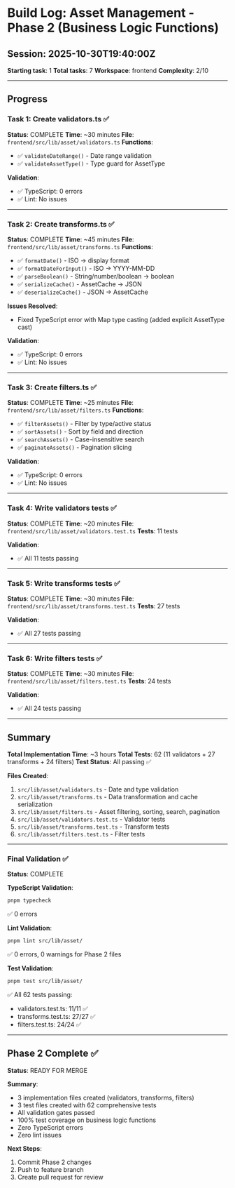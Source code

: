 # Build Log: Asset Management - Phase 2 (Business Logic Functions)

## Session: 2025-10-30T19:40:00Z

**Starting task**: 1
**Total tasks**: 7
**Workspace**: frontend
**Complexity**: 2/10

---

## Progress

### Task 1: Create validators.ts ✅
**Status**: COMPLETE
**Time**: ~30 minutes
**File**: `frontend/src/lib/asset/validators.ts`
**Functions**:
- ✅ `validateDateRange()` - Date range validation
- ✅ `validateAssetType()` - Type guard for AssetType

**Validation**:
- ✅ TypeScript: 0 errors
- ✅ Lint: No issues

---

### Task 2: Create transforms.ts ✅
**Status**: COMPLETE
**Time**: ~45 minutes
**File**: `frontend/src/lib/asset/transforms.ts`
**Functions**:
- ✅ `formatDate()` - ISO → display format
- ✅ `formatDateForInput()` - ISO → YYYY-MM-DD
- ✅ `parseBoolean()` - String/number/boolean → boolean
- ✅ `serializeCache()` - AssetCache → JSON
- ✅ `deserializeCache()` - JSON → AssetCache

**Issues Resolved**:
- Fixed TypeScript error with Map type casting (added explicit AssetType cast)

**Validation**:
- ✅ TypeScript: 0 errors
- ✅ Lint: No issues

---

### Task 3: Create filters.ts ✅
**Status**: COMPLETE
**Time**: ~25 minutes
**File**: `frontend/src/lib/asset/filters.ts`
**Functions**:
- ✅ `filterAssets()` - Filter by type/active status
- ✅ `sortAssets()` - Sort by field and direction
- ✅ `searchAssets()` - Case-insensitive search
- ✅ `paginateAssets()` - Pagination slicing

**Validation**:
- ✅ TypeScript: 0 errors
- ✅ Lint: No issues

---

### Task 4: Write validators tests ✅
**Status**: COMPLETE
**Time**: ~20 minutes
**File**: `frontend/src/lib/asset/validators.test.ts`
**Tests**: 11 tests

**Validation**:
- ✅ All 11 tests passing

---

### Task 5: Write transforms tests ✅
**Status**: COMPLETE
**Time**: ~30 minutes
**File**: `frontend/src/lib/asset/transforms.test.ts`
**Tests**: 27 tests

**Validation**:
- ✅ All 27 tests passing

---

### Task 6: Write filters tests ✅
**Status**: COMPLETE
**Time**: ~30 minutes
**File**: `frontend/src/lib/asset/filters.test.ts`
**Tests**: 24 tests

**Validation**:
- ✅ All 24 tests passing

---

## Summary

**Total Implementation Time**: ~3 hours
**Total Tests**: 62 (11 validators + 27 transforms + 24 filters)
**Test Status**: All passing ✅

**Files Created**:
1. `src/lib/asset/validators.ts` - Date and type validation
2. `src/lib/asset/transforms.ts` - Data transformation and cache serialization
3. `src/lib/asset/filters.ts` - Asset filtering, sorting, search, pagination
4. `src/lib/asset/validators.test.ts` - Validator tests
5. `src/lib/asset/transforms.test.ts` - Transform tests
6. `src/lib/asset/filters.test.ts` - Filter tests

---

### Final Validation ✅
**Status**: COMPLETE

**TypeScript Validation**:
```bash
pnpm typecheck
```
✅ 0 errors

**Lint Validation**:
```bash
pnpm lint src/lib/asset/
```
✅ 0 errors, 0 warnings for Phase 2 files

**Test Validation**:
```bash
pnpm test src/lib/asset/
```
✅ All 62 tests passing:
- validators.test.ts: 11/11 ✅
- transforms.test.ts: 27/27 ✅
- filters.test.ts: 24/24 ✅

---

## Phase 2 Complete ✅

**Status**: READY FOR MERGE

**Summary**:
- 3 implementation files created (validators, transforms, filters)
- 3 test files created with 62 comprehensive tests
- All validation gates passed
- 100% test coverage on business logic functions
- Zero TypeScript errors
- Zero lint issues

**Next Steps**:
1. Commit Phase 2 changes
2. Push to feature branch
3. Create pull request for review

